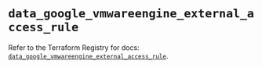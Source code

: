 # `data_google_vmwareengine_external_access_rule`

Refer to the Terraform Registry for docs: [`data_google_vmwareengine_external_access_rule`](https://registry.terraform.io/providers/hashicorp/google-beta/6.35.0/docs/data-sources/google_vmwareengine_external_access_rule).
